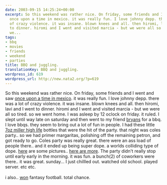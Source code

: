 ```yaml
---
date: 2003-09-15 14:25:24+00:00
excerpt: So this weekend was rather nice. On friday, some friends and I went and saw
  once upon a time in mexico. it was really fun. I love johnny depp. there was a lot
  of crazy violence. it was insane. blown knees and all. then hiromi, lavi and I went
  to dinner. hiromi and I went and visited marcia - but we were all so tired. so we
  we...
tags:
- bbq
- movies
- friends
- weekend
- parties
title: BBQ and juggling.
translationKey: BBQ and juggling.
wordpress_id: 619
wordpress_url: http://new.nata2.org/?p=619
---
```


So this weekend was rather nice. On friday, some friends and I went and saw <a href="http://www.sonypictures.com/movies/onceuponatimeinmexico/">once upon a time in mexico</a>. it was really fun. I love johnny depp. there was a lot of crazy violence. it was insane. blown knees and all. then hiromi, lavi and I went to dinner. hiromi and I went and visited marcia - but we were all so tired. so we went home. I was asleep by 12 oclock on friday. it ruled. I slept until way late on saturday and then went to my friend <a href="http://www.127th.com">bryans</a> for a bbq. I love bbqs. they seem to bring out a lot of fun in people. I had these little <A href="http://www.millertime.com/about_highlife.jsp">7oz miller high life</a> bottles that were the hit of the party. that night was coles party.. so we had primer margaritas, polishing off the remaining petron, and got ready to go. Coles party was really great. there were an ass load of people there.. and it ended up being super dope. a worlds colliding type of dope. <a href="https://web.archive.org/web/20030814003134/http://www.nata2.info//?path=pictures/events/last_party_ever">here</a> are some pictures.. 
<a href="http://www.ifd-lab.com/temp/sometimes/sometimes.html">here are more</a>. The party didn't really stop until early early in the morning. it was fun. a bunch(2) of coworkers were there.. it was great. sunday... I just chillled out. watched old school. played server. etc etc.
<br/><Br>i also.. <a href="http://football.fantasysports.yahoo.com/f1/show?page=matchup&lid=361151&week=2&mid1=10&mid2=2">won</a> fantasy football. total chance.